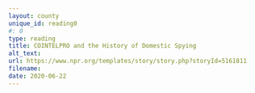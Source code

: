 ```yaml
---
layout: county 
unique_id: reading0
#: 0
type: reading
title: COINTELPRO and the History of Domestic Spying
alt_text: 
url: https://www.npr.org/templates/story/story.php?storyId=5161811
filename: 
date: 2020-06-22
---
```

